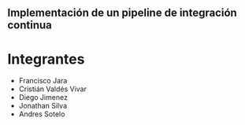 ## Implementación de un pipeline de integración continua

# Integrantes
- Francisco Jara
- Cristián Valdés Vivar
- Diego Jimenez
- Jonathan Silva
- Andres Sotelo
